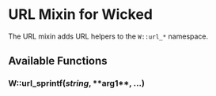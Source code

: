 # URL Mixin for Wicked

The URL mixin adds URL helpers to the `W::url_*` namespace. 

## Available Functions

### W::url_sprintf($string, **$arg1**, ...)

